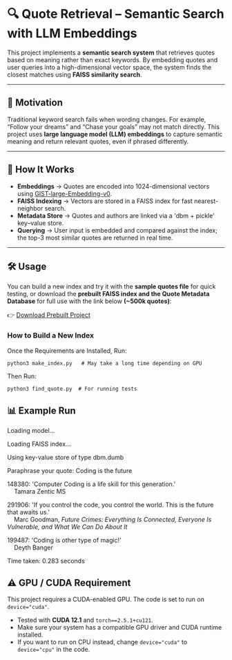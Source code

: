 # 🔍 Quote Retrieval – Semantic Search with LLM Embeddings  

This project implements a **semantic search system** that retrieves quotes based on meaning rather than exact keywords. By embedding quotes and user queries into a high-dimensional vector space, the system finds the closest matches using **FAISS similarity search**.  

---

## 🎯 Motivation  

Traditional keyword search fails when wording changes. For example, “Follow your dreams” and “Chase your goals” may not match directly. This project uses **large language model (LLM) embeddings** to capture semantic meaning and return relevant quotes, even if phrased differently.  

---

## 🚀 How It Works  

- **Embeddings** → Quotes are encoded into 1024-dimensional vectors using [GIST-large-Embedding-v0](https://huggingface.co/avsolatorio/GIST-large-Embedding-v0).  
- **FAISS Indexing** → Vectors are stored in a FAISS index for fast nearest-neighbor search.  
- **Metadata Store** → Quotes and authors are linked via a 'dbm + pickle' key–value store.  
- **Querying** → User input is embedded and compared against the index; the top-3 most similar quotes are returned in real time.  

---

## 🛠 Usage  

You can build a new index and try it with the **sample quotes file** for quick testing, or download the **prebuilt FAISS index and the Quote Metadata Database** for full use with the link below **(~500k quotes)**:  

👉 [Download Prebuilt Project](https://drive.google.com/drive/folders/13RcP0Xfi9E1Wkp1QZ0D7zUPSaQkuId3d?usp=sharing)  

### How to Build a New Index

Once the Requirements are Installed, Run:
```
python3 make_index.py   # May take a long time depending on GPU
```
Then Run:
```
python3 find_quote.py  # For running tests
```
## 📊 Example Run  
Loading model...

Loading FAISS index...

Using key-value store of type dbm.dumb

Paraphrase your quote: Coding is the future  

148380: 'Computer Coding is a life skill for this generation.'  
&nbsp;&nbsp;&nbsp;&nbsp;Tamara Zentic MS  

291906: 'If you control the code, you control the world. This is the future that awaits us.'  
&nbsp;&nbsp;&nbsp;&nbsp;Marc Goodman, *Future Crimes: Everything Is Connected, Everyone Is Vulnerable, and What We Can Do About It*  

199487: 'Coding is other type of magic!'  
&nbsp;&nbsp;&nbsp;&nbsp;Deyth Banger  

Time taken: 0.283 seconds  

## ⚠️ GPU / CUDA Requirement
This project requires a CUDA-enabled GPU. The code is set to run on `device="cuda"`.
- Tested with **CUDA 12.1** and `torch==2.5.1+cu121`.
- Make sure your system has a compatible GPU driver and CUDA runtime installed.  
- If you want to run on CPU instead, change `device="cuda"` to `device="cpu"` in the code.
